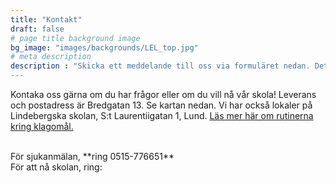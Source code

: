 ```yaml
---
title: "Kontakt"
draft: false
# page title background image
bg_image: "images/backgrounds/LEL_top.jpg"
# meta description
description : "Skicka ett meddelande till oss via formuläret nedan. Det går också att nå oss på telefon direkt eller via vår email. "
---
```


Kontaka oss gärna om du har frågor eller om du vill nå vår skola! Leverans och postadress är Bredgatan 13. Se kartan nedan. Vi har också lokaler på Lindebergska skolan, S:t Laurentiigatan 1, Lund. <a href="https://docs.google.com/document/d/1UhP3JjcY0BtDx0m9KOO5QrUc6cGMKnrrkSD2ZeGbB7I/edit?usp=sharing" target="_blank">Läs mer här om rutinerna kring klagomål.</a>

<br>
 För sjukanmälan, **ring 0515-776651**
 <br>
För att nå skolan, ring:


